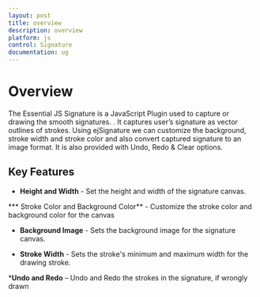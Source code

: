 ```yaml
---
layout: post
title: overview
description: overview
platform: js
control: Signature
documentation: ug
---
```


# Overview

The Essential JS Signature is a JavaScript Plugin used to capture or drawing the smooth signatures. . It captures user’s signature as vector outlines of strokes. Using ejSignature we can customize the background, stroke width and stroke color and also convert captured signature to an image format. It is also provided with Undo, Redo & Clear options.

##  Key Features

* **Height and Width** - Set the height and width of the signature canvas.

*** Stroke Color and Background Color** - Customize the stroke color and background color for the canvas

* **Background Image** - Sets the background image for the signature canvas.

* **Stroke Width** - Sets the stroke's minimum and maximum width for the drawing stroke.

***Undo and Redo** – Undo and Redo the strokes in the signature, if wrongly drawn



